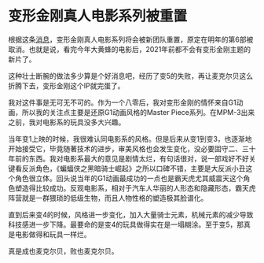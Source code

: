 # 变形金刚真人电影系列被重置

根据这条[消息](http://news.tfw2005.com/2018/02/16/transformers-cinematic-universe-current-movie-series-rebooted-358641)，变形金刚真人电影系列将会被新团队重置，原定在明年的第6部被取消。也就是说，看完今年大黄蜂的电影后，2021年前都不会有变形金刚主题的新片了。

这种壮士断腕的做法多少算是个好消息吧，经历了变5的失败，再让麦克尔贝这么折腾下去，变形金刚这个IP就完蛋了。

我对这件事是无可无不可的。作为一个八零后，我对变形金刚的情怀来自G1动画，所以我的关注点主要是还原G1动画风格的Master Piece系列。在MPM-3出来之前，我对电影系的玩具没多大兴趣。

当年变1上映的时候，我很难认同电影系的风格。但是后来从变1到变3，也逐渐地开始接受它，毕竟随著技术的进步，审美风格也会发生变化，没必要固守二、三十年前的东西。我对电影系最大的意见是剧情太烂，有句话很对，说一部戏好不好关键看反派角色，《蝙蝠侠之黑暗骑士崛起》之所以口碑不错，主要是大反派小丑这个角色很立体。回头说当年的G1动画最成功的一点也是霸天虎尤其威震天这个角色塑造得比较成功。反观电影系，相对于汽车人华丽的人形态和隐藏形态，霸天虎阵营就是一群猥琐的低级生物，而且人物性格的塑造极其脸谱化。

直到后来变4的时候，风格进一步变化，加入大量骑士元素，机械元素的减少导致科技感进一步下降。最要命的是变4的玩具做得实在是一塌糊涂。至于变5，那真是电影做得和玩具一样烂。

真是成也麦克尔贝，败也麦克尔贝。



